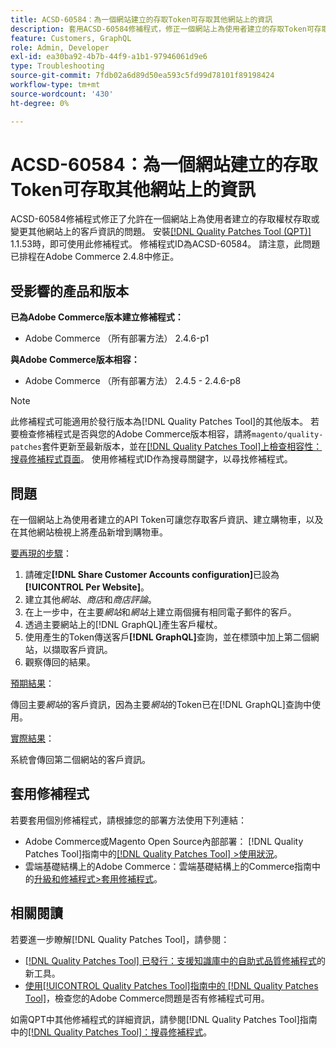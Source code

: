 ```yaml
---
title: ACSD-60584：為一個網站建立的存取Token可存取其他網站上的資訊
description: 套用ACSD-60584修補程式，修正一個網站上為使用者建立的存取Token可存取或變更其他網站上的客戶資訊的問題。
feature: Customers, GraphQL
role: Admin, Developer
exl-id: ea30ba92-4b7b-44f9-a1b1-97946061d9e6
type: Troubleshooting
source-git-commit: 7fdb02a6d89d50ea593c5fd99d78101f89198424
workflow-type: tm+mt
source-wordcount: '430'
ht-degree: 0%

---
```


# ACSD-60584：為一個網站建立的存取Token可存取其他網站上的資訊

ACSD-60584修補程式修正了允許在一個網站上為使用者建立的存取權杖存取或變更其他網站上的客戶資訊的問題。 安裝[[!DNL Quality Patches Tool (QPT)]](https://experienceleague.adobe.com/docs/commerce-operations/tools/quality-patches-tool/usage.html) 1.1.53時，即可使用此修補程式。 修補程式ID為ACSD-60584。 請注意，此問題已排程在Adobe Commerce 2.4.8中修正。

## 受影響的產品和版本

**已為Adobe Commerce版本建立修補程式：**

* Adobe Commerce （所有部署方法） 2.4.6-p1

**與Adobe Commerce版本相容：**

* Adobe Commerce （所有部署方法） 2.4.5 - 2.4.6-p8

>[!NOTE]
>
>此修補程式可能適用於發行版本為[!DNL Quality Patches Tool]的其他版本。 若要檢查修補程式是否與您的Adobe Commerce版本相容，請將`magento/quality-patches`套件更新至最新版本，並在[[!DNL Quality Patches Tool]上檢查相容性：搜尋修補程式頁面](https://experienceleague.adobe.com/tools/commerce-quality-patches/index.html)。 使用修補程式ID作為搜尋關鍵字，以尋找修補程式。

## 問題

在一個網站上為使用者建立的API Token可讓您存取客戶資訊、建立購物車，以及在其他網站檢視上將產品新增到購物車。

<u>要再現的步驟</u>：

1. 請確定&#x200B;**[!DNL Share Customer Accounts configuration]**&#x200B;已設為&#x200B;**[!UICONTROL Per Website]**。
1. 建立其他&#x200B;*網站*、*商店*&#x200B;和&#x200B;*商店評論*。
1. 在上一步中，在主要&#x200B;*網站*&#x200B;和&#x200B;*網站*&#x200B;上建立兩個擁有相同電子郵件的客戶。
1. 透過主要網站上的[!DNL GraphQL]產生客戶權杖。
1. 使用產生的Token傳送客戶&#x200B;**[!DNL GraphQL]**&#x200B;查詢，並在標頭中加上第二個網站，以擷取客戶資訊。
1. 觀察傳回的結果。

<u>預期結果</u>：

傳回主要&#x200B;*網站*&#x200B;的客戶資訊，因為主要&#x200B;*網站*&#x200B;的Token已在[!DNL GraphQL]查詢中使用。

<u>實際結果</u>：

系統會傳回第二個網站的客戶資訊。

## 套用修補程式

若要套用個別修補程式，請根據您的部署方法使用下列連結：

* Adobe Commerce或Magento Open Source內部部署： [!DNL Quality Patches Tool]指南中的[[!DNL Quality Patches Tool] >使用狀況](/help/tools/quality-patches-tool/usage.md)。
* 雲端基礎結構上的Adobe Commerce：雲端基礎結構上的Commerce指南中的[升級和修補程式>套用修補程式](https://experienceleague.adobe.com/docs/commerce-cloud-service/user-guide/develop/upgrade/apply-patches.html)。

## 相關閱讀

若要進一步瞭解[!DNL Quality Patches Tool]，請參閱：

* [[!DNL Quality Patches Tool] 已發行：支援知識庫中的自助式品質修補程式](https://experienceleague.adobe.com/en/docs/commerce-operations/tools/quality-patches-tool/quality-patches-tool-to-self-serve-quality-patches)的新工具。
* [使用[!UICONTROL Quality Patches Tool]指南中的 [!DNL Quality Patches Tool]](/help/tools/quality-patches-tool/patches-available-in-qpt/check-patch-for-magento-issue-with-magento-quality-patches.md)，檢查您的Adobe Commerce問題是否有修補程式可用。


如需QPT中其他修補程式的詳細資訊，請參閱[!DNL Quality Patches Tool]指南中的[[!DNL Quality Patches Tool]：搜尋修補程式](https://experienceleague.adobe.com/tools/commerce-quality-patches/index.html)。
